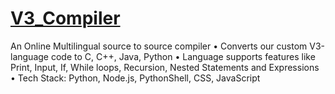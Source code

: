 # <a href="https://v3compiler.herokuapp.com/">V3_Compiler</a>
An Online Multilingual source to source compiler
• Converts our custom V3-language code to C, C++, Java, Python
• Language supports features like Print, Input, If, While loops, Recursion, Nested Statements and Expressions
• Tech Stack: Python, Node.js, PythonShell, CSS, JavaScript
